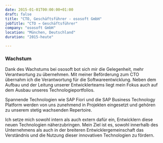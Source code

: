 ```yaml
---
date: 2015-01-01T00:00:00+01:00
draft: false
title: "CTO, Geschäftsführer - ososoft GmbH"
jobTitle: "CTO → Geschäftsführer"
company: "ososoft GmbH"
location: "München, Deutschland"
duration: "2015-heute"

---
```

### Wachstum

Dank des Wachstums bei ososoft bot sich mir die Gelegenheit, mehr Verantwortung zu übernehmen. Mit meiner Beförderung zum CTO übernahm ich die Verantwortung für die Softwareentwicklung. Neben dem Aufbau und der Leitung unserer Entwicklerteams liegt mein Fokus auch auf dem Ausbau unseres Technologieportfolios.

Spannende Technologien wie SAP Fiori und die SAP Business Technology Platform werden von uns zunehmend in Projekten eingesetzt und gehören zu unserem stetig wachsenden Repertoire.

Ich setze mich sowohl intern als auch extern dafür ein, Entwicklern diese neuen Technologien näherzubringen. Mein Ziel ist es, sowohl innerhalb des Unternehmens als auch in der breiteren Entwicklergemeinschaft das Verständnis und die Nutzung dieser innovativen Technologien zu fördern.